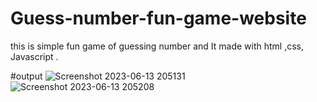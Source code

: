 # Guess-number-fun-game-website
this is simple fun game of guessing number and It made with html ,css, Javascript .

#output
![Screenshot 2023-06-13 205131](https://github.com/vikrantK8102/Guess-number-fun-game-website/assets/136485422/5a0d93f1-1823-480c-a101-592d7e34887c)
![Screenshot 2023-06-13 205208](https://github.com/vikrantK8102/Guess-number-fun-game-website/assets/136485422/f10d0db4-26b0-4cf4-bbad-c99411452bab)
